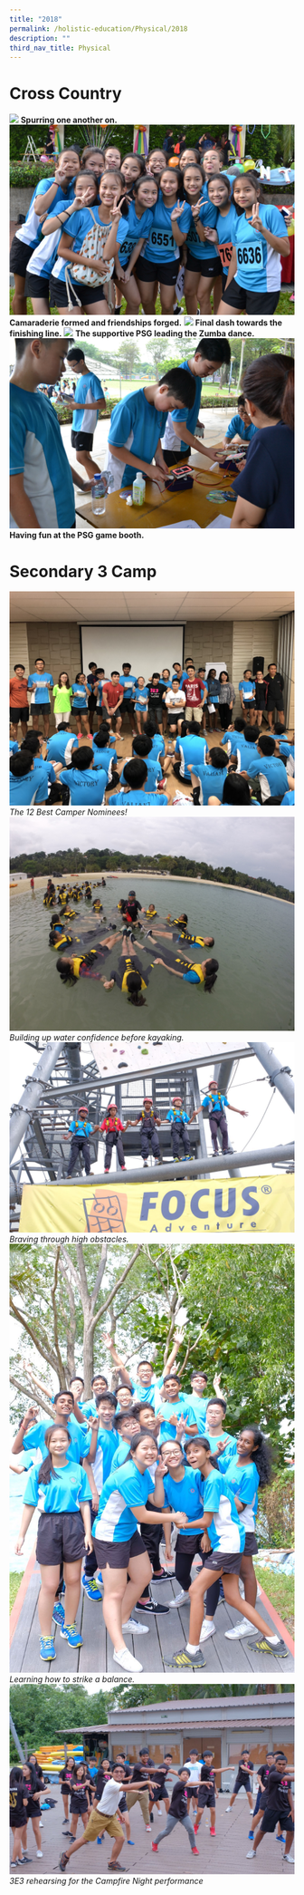 ```yaml
---
title: "2018"
permalink: /holistic-education/Physical/2018
description: ""
third_nav_title: Physical
---
```

# Cross Country
![](/images/cc%201.png)
**Spurring one another on.**
![](/images/CC%202.jpg)
**Camaraderie formed and friendships forged.**
![](/images/CC%203.png)
**Final dash towards the finishing line.**
![](/images/CC%204.jpg)
**The supportive PSG leading the Zumba dance.**
![](/images/CC%205.jpg)
**Having fun at the PSG game booth.**

# Secondary 3 Camp
![](/images/Camp%201.jpg)
*The 12 Best Camper Nominees!*
![](/images/Camp%202.jpg)
*Building up water confidence before kayaking.*
![](/images/Camp%203.jpg)
*Braving through high obstacles.*
![](/images/Camp%204.jpg)
*Learning how to strike a balance.*
![](/images/Camp%205.jpg)
*3E3 rehearsing for the Campfire Night performance*